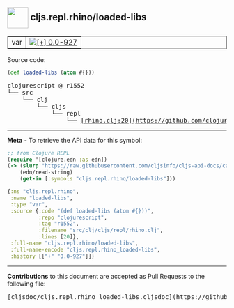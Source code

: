## <img width="48px" valign="middle" src="http://i.imgur.com/Hi20huC.png"> cljs.repl.rhino/loaded-libs

 <table border="1">
<tr>

<td>var</td>
<td><a href="https://github.com/cljsinfo/cljs-api-docs/tree/0.0-927"><img valign="middle" alt="[+] 0.0-927" src="https://img.shields.io/badge/+-0.0--927-lightgrey.svg"></a> </td>
</tr>
</table>






Source code:

```clj
(def loaded-libs (atom #{}))
```

 <pre>
clojurescript @ r1552
└── src
    └── clj
        └── cljs
            └── repl
                └── <ins>[rhino.clj:20](https://github.com/clojure/clojurescript/blob/r1552/src/clj/cljs/repl/rhino.clj#L20)</ins>
</pre>


---

__Meta__ - To retrieve the API data for this symbol:

```clj
;; from Clojure REPL
(require '[clojure.edn :as edn])
(-> (slurp "https://raw.githubusercontent.com/cljsinfo/cljs-api-docs/catalog/cljs-api.edn")
    (edn/read-string)
    (get-in [:symbols "cljs.repl.rhino/loaded-libs"]))
```

```clj
{:ns "cljs.repl.rhino",
 :name "loaded-libs",
 :type "var",
 :source {:code "(def loaded-libs (atom #{}))",
          :repo "clojurescript",
          :tag "r1552",
          :filename "src/clj/cljs/repl/rhino.clj",
          :lines [20]},
 :full-name "cljs.repl.rhino/loaded-libs",
 :full-name-encode "cljs.repl.rhino_loaded-libs",
 :history [["+" "0.0-927"]]}

```

---

__Contributions__ to this document are accepted as Pull Requests to the following file:

 <pre>
[cljsdoc/cljs.repl.rhino_loaded-libs.cljsdoc](https://github.com/cljsinfo/cljs-api-docs/blob/master/cljsdoc/cljs.repl.rhino_loaded-libs.cljsdoc)
</pre>

